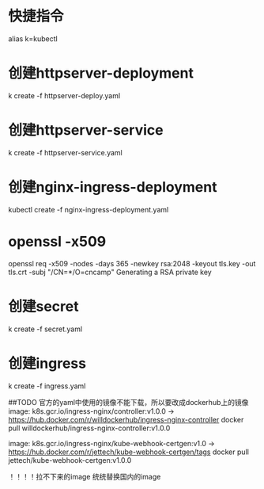 # 快捷指令
alias k=kubectl

# 创建httpserver-deployment
k create -f httpserver-deploy.yaml

# 创建httpserver-service
k create -f httpserver-service.yaml

# 创建nginx-ingress-deployment
kubectl create -f nginx-ingress-deployment.yaml

# openssl -x509
openssl req -x509 -nodes -days 365 -newkey rsa:2048 -keyout tls.key -out tls.crt -subj "/CN=*/O=cncamp"
Generating a RSA private key

# 创建secret
k create -f secret.yaml

# 创建ingress
k create -f ingress.yaml

##TODO
官方的yaml中使用的镜像不能下载，所以要改成dockerhub上的镜像
image: k8s.gcr.io/ingress-nginx/controller:v1.0.0  -> https://hub.docker.com/r/willdockerhub/ingress-nginx-controller
docker pull willdockerhub/ingress-nginx-controller:v1.0.0
    
image: k8s.gcr.io/ingress-nginx/kube-webhook-certgen:v1.0 -> https://hub.docker.com/r/jettech/kube-webhook-certgen/tags
docker pull jettech/kube-webhook-certgen:v1.0.0  

！！！！拉不下来的image 统统替换国内的image 
